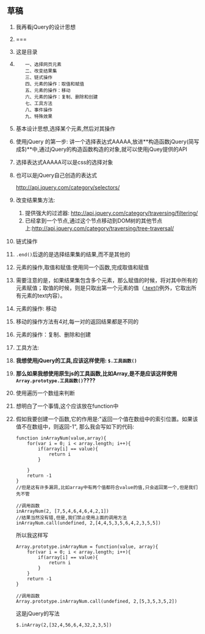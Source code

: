## 草稿

1. 我再看jQuery的设计思想

2. ===

3. 这是目录

4. ```
   　　一、选择网页元素
   　　二、改变结果集
   　　三、链式操作
   　　四、元素的操作：取值和赋值
   　　五、元素的操作：移动
   　　六、元素的操作：复制、删除和创建
   　　七、工具方法
   　　八、事件操作
   　　九、特殊效果
   ```

5. 基本设计思想,选择某个元素,然后对其操作

6. 使用jQuery 的第一步: 讲一个选择表达式AAAAA,放进**构造函数jQuery(简写成$)**中,通过jQuery的构造函数构造的对象,就可以使用jQuey提供的API

7. 选择表达式AAAAA可以是css的选择对象

8. 也可以是jQuery自己创造的表达式

   http://api.jquery.com/category/selectors/

9. 改变结果集方法:

   1. 提供强大的过滤器: http://api.jquery.com/category/traversing/filtering/
   2. 已经拿到一个节点,通过这个节点移动到DOM树的其他节点上:http://api.jquery.com/category/traversing/tree-traversal/

10. 链式操作

11. `.end()`后退的是选择结果集的结果,而不是其他的

12. 元素的操作,取值和赋值:使用同一个函数,完成取值和赋值

13. 需要注意的是，如果结果集包含多个元素，那么赋值的时候，将对其中所有的元素赋值；取值的时候，则是只取出第一个元素的值（[.text()](http://api.jquery.com/text/)例外，它取出所有元素的text内容）。

14. 元素的操作: 移动

15. 移动的操作方法有4对,每一对的返回结果都是不同的

16. 元素的操作：复制、删除和创建

17. 工具方法:

18. **我想使用jQuery的工具,应该这样使用: `$.工具函数()`**

19. **那么如果我想使用原生js的工具函数,比如Array,是不是应该这样使用`Array.prototype.工具函数()`????**

20. 使用遍历一个数组来判断

21. 想明白了一个事情,这个应该放在function中

22. 假如我要创建一个函数,它的作用是:"返回一个值在数组中的索引位置。如果该值不在数组中，则返回-1",
    那么我会写如下的代码:

    ```
    function inArrayNum(value,array){
    	for(var i = 0; i < array.length; i++){
    		if(array[i] == value){
    			return i
    		}

    	}
    	return -1
    }
    //但是这有许多漏洞,比如array中有两个值都符合value的值,只会返回第一个,但是我们先不管

    //调用函数
    inArrayNum(2, [7,5,4,6,4,6,4,2,1])
    //结果当然没有错,但是,我们禁止使用上面的调用方法
    inArrayNum.call(undefined, 2,[4,4,5,3,5,6,4,2,3,5,5])
    ```

    所以我这样写

    ```
    Array.prototype.inArrayNum = function(value, array){
      	for(var i = 0; i < array.length; i++){
    		if(array[i] == value){
    			return i
    		}
    	}
    	return -1
    }

    //调用函数
    Array.prototype.inArrayNum.call(undefined, 2,[5,3,5,3,5,2])
    ```

    这是jQuery的写法

    ```
    $.inArray(2,[32,4,56,6,4,32,2,3,5])
    ```

    ​